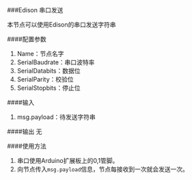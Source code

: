 ###Edison 串口发送

本节点可以使用Edison的串口发送字符串

####配置参数
1. Name：节点名字
2. SerialBaudrate：串口波特率
3. SerialDatabits：数据位
4. SerialParity：校验位
5. SerialStopbits：停止位

####输入
1. msg.payload：待发送字符串

####输出
无

####使用方法
1. 串口使用Arduino扩展板上的0,1管脚。
2. 向节点传入`msg.payload`信息，节点每接收到一次就会发送一次。